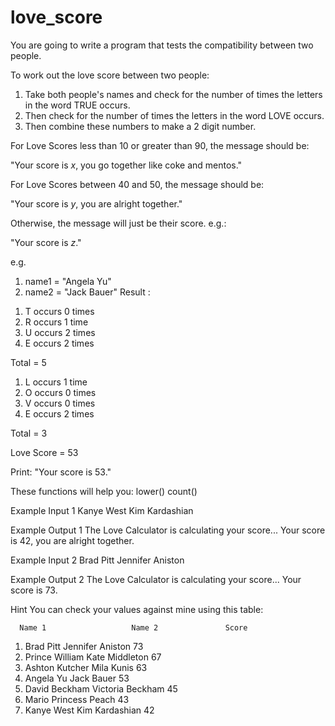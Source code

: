 # love_score

You are going to write a program that tests the compatibility between two people.

To work out the love score between two people:

1. Take both people's names and check for the number of times the letters in the word TRUE occurs.
2. Then check for the number of times the letters in the word LOVE occurs.
3. Then combine these numbers to make a 2 digit number.

For Love Scores less than 10 or greater than 90, the message should be:

"Your score is *x*, you go together like coke and mentos."

For Love Scores between 40 and 50, the message should be:

"Your score is *y*, you are alright together."

Otherwise, the message will just be their score. e.g.:

"Your score is *z*."

e.g.
1. name1 = "Angela Yu"
2. name2 = "Jack Bauer"
Result : 
1) T occurs 0 times
2) R occurs 1 time
3) U occurs 2 times
4) E occurs 2 times

Total = 5

1) L occurs 1 time
2) O occurs 0 times
3) V occurs 0 times
4) E occurs 2 times

Total = 3

Love Score = 53

Print: "Your score is 53."

These functions will help you:
lower() count()

Example Input 1
Kanye West
Kim Kardashian

Example Output 1
The Love Calculator is calculating your score...
Your score is 42, you are alright together.

Example Input 2
Brad Pitt
Jennifer Aniston

Example Output 2
The Love Calculator is calculating your score...
Your score is 73.


Hint
You can check your values against mine using this table:

      Name 1	               Name 2	            Score
1) Brad Pitt	          Jennifer Aniston	      73
2) Prince William	      Kate Middleton	        67
3) Ashton Kutcher	      Mila Kunis	            63
4) Angela Yu	          Jack Bauer	            53
5) David Beckham	      Victoria Beckham	      45
6) Mario	Princess      Peach	                  43
7) Kanye West	          Kim Kardashian	        42
